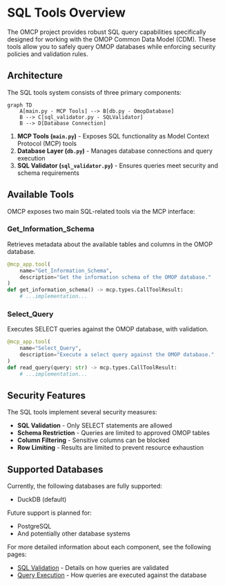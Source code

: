 # SQL Tools Overview

The OMCP project provides robust SQL query capabilities specifically designed for working with the OMOP Common Data Model (CDM). These tools allow you to safely query OMOP databases while enforcing security policies and validation rules.

## Architecture

The SQL tools system consists of three primary components:

```mermaid
graph TD
    A[main.py - MCP Tools] --> B[db.py - OmopDatabase]
    B --> C[sql_validator.py - SQLValidator]
    B --> D[Database Connection]
```

1. **MCP Tools (`main.py`)** - Exposes SQL functionality as Model Context Protocol (MCP) tools
2. **Database Layer (`db.py`)** - Manages database connections and query execution
3. **SQL Validator (`sql_validator.py`)** - Ensures queries meet security and schema requirements

## Available Tools

OMCP exposes two main SQL-related tools via the MCP interface:

### Get_Information_Schema

Retrieves metadata about the available tables and columns in the OMOP database.

```python
@mcp_app.tool(
    name="Get_Information_Schema",
    description="Get the information schema of the OMOP database."
)
def get_information_schema() -> mcp.types.CallToolResult:
    # ...implementation...
```

### Select_Query

Executes SELECT queries against the OMOP database, with validation.

```python
@mcp_app.tool(
    name="Select_Query",
    description="Execute a select query against the OMOP database."
)
def read_query(query: str) -> mcp.types.CallToolResult:
    # ...implementation...
```

## Security Features

The SQL tools implement several security measures:

- **SQL Validation** - Only SELECT statements are allowed
- **Schema Restriction** - Queries are limited to approved OMOP tables
- **Column Filtering** - Sensitive columns can be blocked
- **Row Limiting** - Results are limited to prevent resource exhaustion

## Supported Databases

Currently, the following databases are fully supported:

- DuckDB (default)

Future support is planned for:
- PostgreSQL
- And potentially other database systems

For more detailed information about each component, see the following pages:

- [SQL Validation](./validation.md) - Details on how queries are validated
- [Query Execution](./execution.md) - How queries are executed against the database
